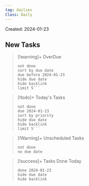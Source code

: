 ```yaml
---
tag: dailies
Class: Daily
---
```

Created: 2024-01-23

## New Tasks

> [!warning]+ OverDue
> ```tasks
> not done
> sort by due date
> due before 2024-01-23
> hide due date
> hide backlink
> limit 5```

> [!todo]+ Today's Tasks
> ```tasks
> not done
> due 2024-01-23
> sort by priority
> hide due date
> hide backlink
> limit 5```

> [!Warning]+ Unscheduled Tasks
> ```tasks
> not done
> no due date
> ```

> [!success]+ Tasks Done Today
> ```tasks
> done 2024-01-23
> hide due date
> hide backlink
> ```
